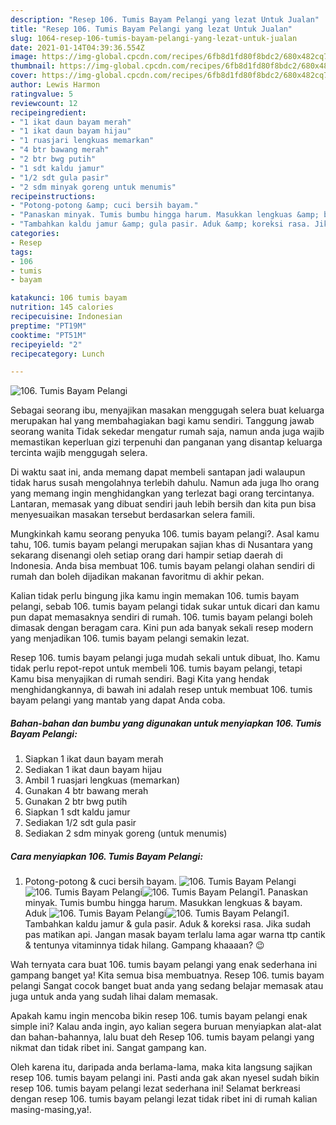```yaml
---
description: "Resep 106. Tumis Bayam Pelangi yang lezat Untuk Jualan"
title: "Resep 106. Tumis Bayam Pelangi yang lezat Untuk Jualan"
slug: 1064-resep-106-tumis-bayam-pelangi-yang-lezat-untuk-jualan
date: 2021-01-14T04:39:36.554Z
image: https://img-global.cpcdn.com/recipes/6fb8d1fd80f8bdc2/680x482cq70/106-tumis-bayam-pelangi-foto-resep-utama.jpg
thumbnail: https://img-global.cpcdn.com/recipes/6fb8d1fd80f8bdc2/680x482cq70/106-tumis-bayam-pelangi-foto-resep-utama.jpg
cover: https://img-global.cpcdn.com/recipes/6fb8d1fd80f8bdc2/680x482cq70/106-tumis-bayam-pelangi-foto-resep-utama.jpg
author: Lewis Harmon
ratingvalue: 5
reviewcount: 12
recipeingredient:
- "1 ikat daun bayam merah"
- "1 ikat daun bayam hijau"
- "1 ruasjari lengkuas memarkan"
- "4 btr bawang merah"
- "2 btr bwg putih"
- "1 sdt kaldu jamur"
- "1/2 sdt gula pasir"
- "2 sdm minyak goreng untuk menumis"
recipeinstructions:
- "Potong-potong &amp; cuci bersih bayam."
- "Panaskan minyak. Tumis bumbu hingga harum. Masukkan lengkuas &amp; bayam. Aduk"
- "Tambahkan kaldu jamur &amp; gula pasir. Aduk &amp; koreksi rasa. Jika sudah pas matikan api. Jangan masak bayam terlalu lama agar warna ttp cantik &amp; tentunya vitaminnya tidak hilang. Gampang khaaaan? 😉"
categories:
- Resep
tags:
- 106
- tumis
- bayam

katakunci: 106 tumis bayam 
nutrition: 145 calories
recipecuisine: Indonesian
preptime: "PT19M"
cooktime: "PT51M"
recipeyield: "2"
recipecategory: Lunch

---
```



![106. Tumis Bayam Pelangi](https://img-global.cpcdn.com/recipes/6fb8d1fd80f8bdc2/680x482cq70/106-tumis-bayam-pelangi-foto-resep-utama.jpg)

Sebagai seorang ibu, menyajikan masakan menggugah selera buat keluarga merupakan hal yang membahagiakan bagi kamu sendiri. Tanggung jawab seorang  wanita Tidak sekedar mengatur rumah saja, namun anda juga wajib memastikan keperluan gizi terpenuhi dan panganan yang disantap keluarga tercinta wajib menggugah selera.

Di waktu  saat ini, anda memang dapat membeli santapan jadi walaupun tidak harus susah mengolahnya terlebih dahulu. Namun ada juga lho orang yang memang ingin menghidangkan yang terlezat bagi orang tercintanya. Lantaran, memasak yang dibuat sendiri jauh lebih bersih dan kita pun bisa menyesuaikan masakan tersebut berdasarkan selera famili. 



Mungkinkah kamu seorang penyuka 106. tumis bayam pelangi?. Asal kamu tahu, 106. tumis bayam pelangi merupakan sajian khas di Nusantara yang sekarang disenangi oleh setiap orang dari hampir setiap daerah di Indonesia. Anda bisa membuat 106. tumis bayam pelangi olahan sendiri di rumah dan boleh dijadikan makanan favoritmu di akhir pekan.

Kalian tidak perlu bingung jika kamu ingin memakan 106. tumis bayam pelangi, sebab 106. tumis bayam pelangi tidak sukar untuk dicari dan kamu pun dapat memasaknya sendiri di rumah. 106. tumis bayam pelangi boleh dimasak dengan beragam cara. Kini pun ada banyak sekali resep modern yang menjadikan 106. tumis bayam pelangi semakin lezat.

Resep 106. tumis bayam pelangi juga mudah sekali untuk dibuat, lho. Kamu tidak perlu repot-repot untuk membeli 106. tumis bayam pelangi, tetapi Kamu bisa menyajikan di rumah sendiri. Bagi Kita yang hendak menghidangkannya, di bawah ini adalah resep untuk membuat 106. tumis bayam pelangi yang mantab yang dapat Anda coba.

<!--inarticleads1-->

##### Bahan-bahan dan bumbu yang digunakan untuk menyiapkan 106. Tumis Bayam Pelangi:

1. Siapkan 1 ikat daun bayam merah
1. Sediakan 1 ikat daun bayam hijau
1. Ambil 1 ruasjari lengkuas (memarkan)
1. Gunakan 4 btr bawang merah
1. Gunakan 2 btr bwg putih
1. Siapkan 1 sdt kaldu jamur
1. Sediakan 1/2 sdt gula pasir
1. Sediakan 2 sdm minyak goreng (untuk menumis)




<!--inarticleads2-->

##### Cara menyiapkan 106. Tumis Bayam Pelangi:

1. Potong-potong &amp; cuci bersih bayam.
<img src="https://img-global.cpcdn.com/steps/b2603f3ff189efcd/160x128cq70/106-tumis-bayam-pelangi-langkah-memasak-1-foto.jpg" alt="106. Tumis Bayam Pelangi"><img src="https://img-global.cpcdn.com/steps/acd9b11a7ffbd95c/160x128cq70/106-tumis-bayam-pelangi-langkah-memasak-1-foto.jpg" alt="106. Tumis Bayam Pelangi"><img src="https://img-global.cpcdn.com/steps/539901974e8dbd73/160x128cq70/106-tumis-bayam-pelangi-langkah-memasak-1-foto.jpg" alt="106. Tumis Bayam Pelangi">1. Panaskan minyak. Tumis bumbu hingga harum. Masukkan lengkuas &amp; bayam. Aduk
<img src="https://img-global.cpcdn.com/steps/bc765eff929195f5/160x128cq70/106-tumis-bayam-pelangi-langkah-memasak-2-foto.jpg" alt="106. Tumis Bayam Pelangi"><img src="https://img-global.cpcdn.com/steps/a827541221e0334f/160x128cq70/106-tumis-bayam-pelangi-langkah-memasak-2-foto.jpg" alt="106. Tumis Bayam Pelangi">1. Tambahkan kaldu jamur &amp; gula pasir. Aduk &amp; koreksi rasa. Jika sudah pas matikan api. Jangan masak bayam terlalu lama agar warna ttp cantik &amp; tentunya vitaminnya tidak hilang. Gampang khaaaan? 😉




Wah ternyata cara buat 106. tumis bayam pelangi yang enak sederhana ini gampang banget ya! Kita semua bisa membuatnya. Resep 106. tumis bayam pelangi Sangat cocok banget buat anda yang sedang belajar memasak atau juga untuk anda yang sudah lihai dalam memasak.

Apakah kamu ingin mencoba bikin resep 106. tumis bayam pelangi enak simple ini? Kalau anda ingin, ayo kalian segera buruan menyiapkan alat-alat dan bahan-bahannya, lalu buat deh Resep 106. tumis bayam pelangi yang nikmat dan tidak ribet ini. Sangat gampang kan. 

Oleh karena itu, daripada anda berlama-lama, maka kita langsung sajikan resep 106. tumis bayam pelangi ini. Pasti anda gak akan nyesel sudah bikin resep 106. tumis bayam pelangi lezat sederhana ini! Selamat berkreasi dengan resep 106. tumis bayam pelangi lezat tidak ribet ini di rumah kalian masing-masing,ya!.


